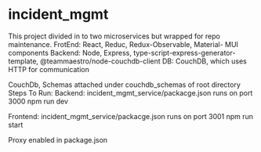 # incident_mgmt

This project divided in to two microservices but wrapped for repo maintenance.
FrotEnd: React, Reduc, Redux-Observable, Material- MUI components
Backend: Node, Express, type-script-express-generator-template, @teammaestro/node-couchdb-client
DB: CouchDB, which uses HTTP for communication

CouchDb, Schemas attached under couchdb_schemas of root directory
Steps To Run:
Backend: incident_mgmt_service/packacge.json runs on port 3000
npm run dev

Frontend: incident_mgmt_service/packacge.json runs on port 3001
npm run start

Proxy enabled in package.json
